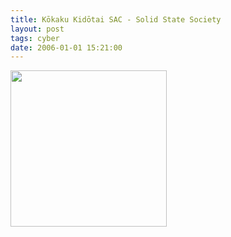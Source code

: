 ```yaml
---
title: Kōkaku Kidōtai SAC - Solid State Society
layout: post
tags: cyber
date: 2006-01-01 15:21:00
---
```

<img width="250" src="https://upload.wikimedia.org/wikipedia/en/thumb/9/9d/Ghost_In_The_Shell_SAC_Solid_State_Society_DVD.jpg/250px-Ghost_In_The_Shell_SAC_Solid_State_Society_DVD.jpg" />
